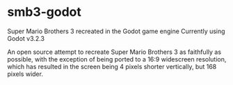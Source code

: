 # smb3-godot
Super Mario Brothers 3 recreated in the Godot game engine
Currently using Godot v3.2.3

An open source attempt to recreate Super Mario Brothers 3 as faithfully as possible, with the exception of being ported to a 16:9 widescreen resolution, which has resulted in the screen being 4 pixels shorter vertically, but 168 pixels wider.
